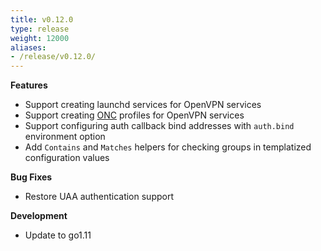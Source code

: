 ```yaml
---
title: v0.12.0
type: release
weight: 12000
aliases:
- /release/v0.12.0/
---
```


**Features**

 * Support creating launchd services for OpenVPN services
 * Support creating [ONC](https://chromium.googlesource.com/chromium/src/+/master/components/onc/docs/onc_spec.md) profiles for OpenVPN services
 * Support configuring auth callback bind addresses with `auth.bind` environment option
 * Add `Contains` and `Matches` helpers for checking groups in templatized configuration values

**Bug Fixes**

 * Restore UAA authentication support

**Development**

 * Update to go1.11
